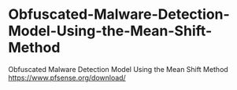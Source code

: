 # Obfuscated-Malware-Detection-Model-Using-the-Mean-Shift-Method
Obfuscated Malware Detection Model Using the Mean Shift Method
https://www.pfsense.org/download/
